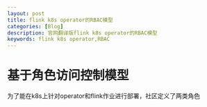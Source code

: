 ```yaml
---
layout: post
title: flink k8s operator的RBAC模型
categories: [Blog]
description: 官网翻译版flink k8s operator的RBAC模型
keywords: flink k8s operator,RBAC
---
```




# 基于角色访问控制模型
为了能在k8s上针对operator和flink作业进行部署，社区定义了两类角色